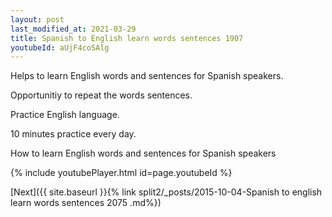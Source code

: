 ```yaml
---
layout: post
last_modified_at: 2021-03-29
title: Spanish to English learn words sentences 1907 
youtubeId: aUjF4coSAlg
---
```

 
 
Helps to learn English words and sentences for Spanish speakers.

Opportunitiy to repeat the words sentences. 

Practice English language. 
 
10 minutes practice every day. 
 
How to learn English words and sentences for Spanish speakers 
 
{% include youtubePlayer.html id=page.youtubeId %}
 
 
[Next]({{ site.baseurl }}{% link  split2/_posts/2015-10-04-Spanish to english learn words sentences 2075 .md%})
 
